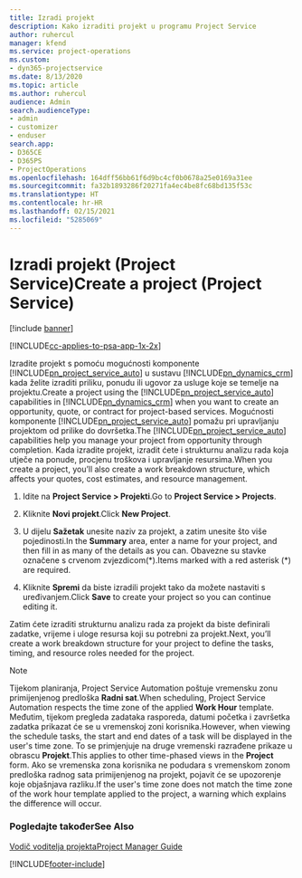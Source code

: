 ```yaml
---
title: Izradi projekt
description: Kako izraditi projekt u programu Project Service
author: ruhercul
manager: kfend
ms.service: project-operations
ms.custom:
- dyn365-projectservice
ms.date: 8/13/2020
ms.topic: article
ms.author: ruhercul
audience: Admin
search.audienceType:
- admin
- customizer
- enduser
search.app:
- D365CE
- D365PS
- ProjectOperations
ms.openlocfilehash: 164dff56bb61f6d9bc4cf0b0678a25e0169a31ee
ms.sourcegitcommit: fa32b1893286f20271fa4ec4be8fc68bd135f53c
ms.translationtype: HT
ms.contentlocale: hr-HR
ms.lasthandoff: 02/15/2021
ms.locfileid: "5285069"
---
```

# <a name="create-a-project-project-service"></a><span data-ttu-id="961bd-103">Izradi projekt (Project Service)</span><span class="sxs-lookup"><span data-stu-id="961bd-103">Create a project (Project Service)</span></span>

[!include [banner](../includes/psa-now-project-operations.md)]

[!INCLUDE[cc-applies-to-psa-app-1x-2x](../includes/cc-applies-to-psa-app-1x-2x.md)]

<span data-ttu-id="961bd-104">Izradite projekt s pomoću mogućnosti komponente [!INCLUDE[pn_project_service_auto](../includes/pn-project-service-auto.md)] u sustavu [!INCLUDE[pn_dynamics_crm](../includes/pn-dynamics-crm.md)] kada želite izraditi priliku, ponudu ili ugovor za usluge koje se temelje na projektu.</span><span class="sxs-lookup"><span data-stu-id="961bd-104">Create a project using the [!INCLUDE[pn_project_service_auto](../includes/pn-project-service-auto.md)] capabilities in [!INCLUDE[pn_dynamics_crm](../includes/pn-dynamics-crm.md)] when you want to create an opportunity, quote, or contract for project-based services.</span></span> <span data-ttu-id="961bd-105">Mogućnosti komponente [!INCLUDE[pn_project_service_auto](../includes/pn-project-service-auto.md)] pomažu pri upravljanju projektom od prilike do dovršetka.</span><span class="sxs-lookup"><span data-stu-id="961bd-105">The [!INCLUDE[pn_project_service_auto](../includes/pn-project-service-auto.md)] capabilities help you manage your project from opportunity through completion.</span></span> <span data-ttu-id="961bd-106">Kada izradite projekt, izradit ćete i strukturnu analizu rada koja utječe na ponude, procjenu troškova i upravljanje resursima.</span><span class="sxs-lookup"><span data-stu-id="961bd-106">When you create a project, you’ll also create a work breakdown structure, which affects your quotes, cost estimates, and resource management.</span></span>  
  
1.  <span data-ttu-id="961bd-107">Idite na **Project Service > Projekti**.</span><span class="sxs-lookup"><span data-stu-id="961bd-107">Go to **Project Service > Projects**.</span></span>  
  
2.  <span data-ttu-id="961bd-108">Kliknite **Novi projekt**.</span><span class="sxs-lookup"><span data-stu-id="961bd-108">Click **New Project**.</span></span>  
  
3.  <span data-ttu-id="961bd-109">U dijelu **Sažetak** unesite naziv za projekt, a zatim unesite što više pojedinosti.</span><span class="sxs-lookup"><span data-stu-id="961bd-109">In the **Summary** area, enter a name for your project, and then fill in as many of the details as you can.</span></span> <span data-ttu-id="961bd-110">Obavezne su stavke označene s crvenom zvjezdicom(\*).</span><span class="sxs-lookup"><span data-stu-id="961bd-110">Items marked with a red asterisk (\*) are required.</span></span>  
  
4.  <span data-ttu-id="961bd-111">Kliknite **Spremi** da biste izradili projekt tako da možete nastaviti s uređivanjem.</span><span class="sxs-lookup"><span data-stu-id="961bd-111">Click **Save** to create your project so you can continue editing it.</span></span>  
  
<span data-ttu-id="961bd-112">Zatim ćete izraditi strukturnu analizu rada za projekt da biste definirali zadatke, vrijeme i uloge resursa koji su potrebni za projekt.</span><span class="sxs-lookup"><span data-stu-id="961bd-112">Next, you’ll create a work breakdown structure for your project to define the tasks, timing, and resource roles needed for the project.</span></span>  

> [!NOTE]
> <span data-ttu-id="961bd-113">Tijekom planiranja, Project Service Automation poštuje vremensku zonu primijenjenog predloška **Radni sat**.</span><span class="sxs-lookup"><span data-stu-id="961bd-113">When scheduling, Project Service Automation respects the time zone of the applied **Work Hour** template.</span></span> <span data-ttu-id="961bd-114">Međutim, tijekom pregleda zadataka rasporeda, datumi početka i završetka zadatka prikazat će se u vremenskoj zoni korisnika.</span><span class="sxs-lookup"><span data-stu-id="961bd-114">However, when viewing the schedule tasks, the start and end dates of a task will be displayed in the user's time zone.</span></span> <span data-ttu-id="961bd-115">To se primjenjuje na druge vremenski razrađene prikaze u obrascu **Projekt**.</span><span class="sxs-lookup"><span data-stu-id="961bd-115">This applies to other time-phased views in the **Project** form.</span></span> <span data-ttu-id="961bd-116">Ako se vremenska zona korisnika ne podudara s vremenskom zonom predloška radnog sata primijenjenog na projekt, pojavit će se upozorenje koje objašnjava razliku.</span><span class="sxs-lookup"><span data-stu-id="961bd-116">If the user's time zone does not match the time zone of the work hour template applied to the project, a warning which explains the difference will occur.</span></span> 
  
### <a name="see-also"></a><span data-ttu-id="961bd-117">Pogledajte također</span><span class="sxs-lookup"><span data-stu-id="961bd-117">See Also</span></span>  
 [<span data-ttu-id="961bd-118">Vodič voditelja projekta</span><span class="sxs-lookup"><span data-stu-id="961bd-118">Project Manager Guide</span></span>](../psa/project-manager-guide.md)


[!INCLUDE[footer-include](../includes/footer-banner.md)]